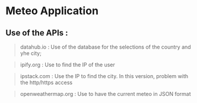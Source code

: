 # Meteo Application

## Use of the APIs :

> datahub.io : Use of the database for the selections of the country and yhe city;

> ipify.org : Use to find the IP of the user

> ipstack.com : Use the IP to find the city. In this version, problem with the http/https access

> openweathermap.org : Use to have the current meteo in JSON format
